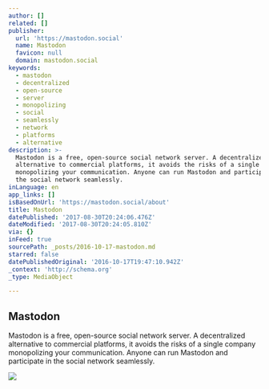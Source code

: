 ```yaml
---
author: []
related: []
publisher:
  url: 'https://mastodon.social'
  name: Mastodon
  favicon: null
  domain: mastodon.social
keywords:
  - mastodon
  - decentralized
  - open-source
  - server
  - monopolizing
  - social
  - seamlessly
  - network
  - platforms
  - alternative
description: >-
  Mastodon is a free, open-source social network server. A decentralized
  alternative to commercial platforms, it avoids the risks of a single company
  monopolizing your communication. Anyone can run Mastodon and participate in
  the social network seamlessly.
inLanguage: en
app_links: []
isBasedOnUrl: 'https://mastodon.social/about'
title: Mastodon
datePublished: '2017-08-30T20:24:06.476Z'
dateModified: '2017-08-30T20:24:05.810Z'
via: {}
inFeed: true
sourcePath: _posts/2016-10-17-mastodon.md
starred: false
datePublishedOriginal: '2016-10-17T19:47:10.942Z'
_context: 'http://schema.org'
_type: MediaObject

---
```

<article style=""><h1>Mastodon</h1><p>Mastodon is a free, open-source social network server. A decentralized alternative to commercial platforms, it avoids the risks of a single company monopolizing your communication. Anyone can run Mastodon and participate in the social network seamlessly.</p><img src="https://mastodon.social/assets/logo-ca8d0307b9250220c4ceddfa75167ec0cfe017904f2b6afa9db5637a91367085.png" /></article>